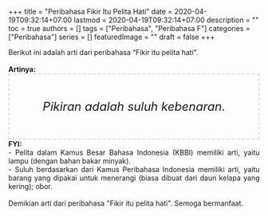 +++
title = "Peribahasa Fikir Itu Pelita Hati"
date = 2020-04-19T09:32:14+07:00
lastmod = 2020-04-19T09:32:14+07:00
description = ""
toc = true
authors = []
tags = ["Peribahasa", "Peribahasa F"]
categories = ["Peribahasa"]
series = []
featuredImage = ""
draft = false
+++

<div dir="ltr" style="text-align: left;" trbidi="on"><div style="text-align: justify;">Berikut ini adalah arti dari peribahasa “Fikir itu pelita hati”.</div><br /><div style="text-align: justify;"><b>Artinya:</b></div><div style="border: 2px dashed #ddd; font-size: 24px; height: auto; margin: 0 auto; padding: 50px; text-align: center; width: auto;"><i>Pikiran adalah suluh kebenaran.</i></div><div style="text-align: justify;"><b>FYI:</b><br /> - Pelita dalam Kamus Besar Bahasa Indonesia (KBBI) memiliki arti, yaitu lampu (dengan bahan bakar minyak).<br /> - Suluh berdasarkan dari Kamus Peribahasa Indonesia memiliki arti, yaitu barang yang dipakai untuk menerangi (biasa dibuat dari daun kelapa yang kering); obor.<br /><br /></div><div style="text-align: justify;">Demikian arti dari peribahasa "Fikir itu pelita hati". Semoga bermanfaat.</div></div>
